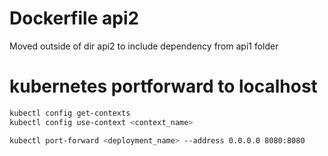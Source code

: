 # Dockerfile api2
Moved outside of dir api2 to include dependency from api1 folder

# kubernetes portforward to localhost
```bash
kubectl config get-contexts
kubectl config use-context <context_name>

kubectl port-forward <deployment_name> --address 0.0.0.0 8080:8080
```

